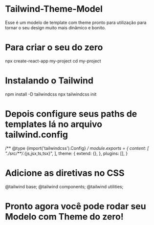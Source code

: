 # Tailwind-Theme-Model
Esse é um modelo de template com theme pronto para utilização para tornar o seu design muito mais dinâmico e bonito.

# Para criar o seu do zero

npx create-react-app my-project
cd my-project

# Instalando o Tailwind 

npm install -D tailwindcss
npx tailwindcss init

# Depois configure seus paths de templates lá no arquivo tailwind.config

/** @type {import('tailwindcss').Config} */
module.exports = {
  content: [
    "./src/**/*.{js,jsx,ts,tsx}",
  ],
  theme: {
    extend: {},
  },
  plugins: [],
}


# Adicione as diretivas no CSS

@tailwind base;
@tailwind components;
@tailwind utilities;

# Pronto agora você pode rodar seu Modelo com Theme do zero!